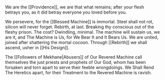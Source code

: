 We are the [[Providence]], we are that what remains; after your flesh betrays you, as it did betray everyone you loved before you. 

We persevere, for the [[Blessed Machine]] is immortal. 
Steel shall not rot, silicon will never forget. 
Rebirth, at last. Breaking thy conscious out of the fleshy prison. 
The cost? Dwindling, minimal. 
The machine will sustain us, we are it, and The Machine is Us, for We Bear It and It Bears Us. 
We are united, joined after shattering the mortal cocoon. 
Through [[Rebirth]] we shall ascend, usher in [[His Design]]. 


The [[Followers of Mekhane|Abusers]] of Our Revered Machine call themselves the just priests and prophets of Our God, whom has been forsaken and torn apart to serve their feeble wrongdoings. 
We Shall Rend The Heretics apart, for their Treatment to the Revered Machine is ravish. 



